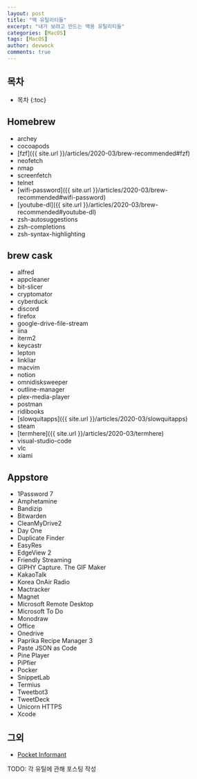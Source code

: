 ```yaml
---
layout: post
title: "맥 유틸리티들"
excerpt: "내가 보려고 만드는 맥용 유틸리티들"
categories: [MacOS]
tags: [MacOS]
author: devwock
comments: true
---
```


## 목차

* 목차
{:toc}

## Homebrew

* archey
* cocoapods
* [fzf]({{ site.url }}/articles/2020-03/brew-recommended#fzf)
* neofetch
* nmap
* screenfetch
* telnet
* [wifi-password]({{ site.url }}/articles/2020-03/brew-recommended#wifi-password)
* [youtube-dl]({{ site.url }}/articles/2020-03/brew-recommended#youtube-dl)
* zsh-autosuggestions
* zsh-completions
* zsh-syntax-highlighting

## brew cask

* alfred
* appcleaner
* bit-slicer
* cryptomator
* cyberduck
* discord
* firefox
* google-drive-file-stream
* iina
* iterm2
* keycastr
* lepton
* linkliar
* macvim
* notion
* omnidisksweeper
* outline-manager
* plex-media-player
* postman
* ridibooks
* [slowquitapps]({{ site.url }}/articles/2020-03/slowquitapps)
* steam
* [termhere]({{ site.url }}/articles/2020-03/termhere)
* visual-studio-code
* vlc
* xiami

## Appstore

* 1Password 7
* Amphetamine
* Bandizip
* Bitwarden
* CleanMyDrive2
* Day One
* Duplicate Finder
* EasyRes
* EdgeView 2
* Friendly Streaming
* GIPHY Capture. The GIF Maker
* KakaoTalk
* Korea OnAir Radio
* Mactracker
* Magnet
* Microsoft Remote Desktop
* Microsoft To Do
* Monodraw
* Office
* Onedrive
* Paprika Recipe Manager 3
* Paste JSON as Code
* Pine Player
* PiPfier
* Pocker
* SnippetLab
* Termius
* Tweetbot3
* TweetDeck
* Unicorn HTTPS
* Xcode

## 그외

* [Pocket Informant](https://www.pocketinformant.com/products/mac-organizer-app/)

TODO: 각 유틸에 관해 포스팅 작성
